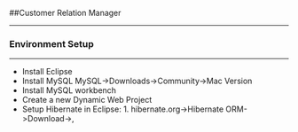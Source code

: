 ##Customer Relation Manager
***
### Environment Setup
---
* Install Eclipse
* Install MySQL MySQL->Downloads->Community->Mac Version
* Install MySQL workbench
* Create a new Dynamic Web Project
* Setup Hibernate in Eclipse: 1. hibernate.org->Hibernate ORM->Download->,




